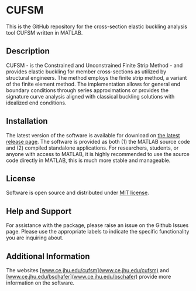 # CUFSM

This is the GitHub repository for the cross-section elastic buckling analysis tool CUFSM written in MATLAB.

## Description

CUFSM - is the Constrained and Unconstrained Finite Strip Method - and provides elastic buckling for member cross-sections as utilized by structural engineers. The method employs the finite strip method, a variant of the finite element method. The implementation allows for general end boundary conditions through series approximations or provides the signature curve analysis aligned with classical buckling solutions with idealized end conditions.

## Installation

The latest version of the software is available for download on [the latest release page](https://github.com/thinwalled/cufsm-git/releases). The software is provided as both (1) the MATLAB source code and (2) compiled standalone applications. For researchers, students, or anyone with access to MATLAB, it is highly recommended to use the source code directly in MATLAB, this is much more stable and manageable.

## License

Software is open source and distributed under [MIT license](https://github.com/thinwalled/cufsm-git/blob/main/LICENSE).

## Help and Support

For assistance with the package, please raise an issue on the Github Issues page. Please use the appropriate labels to indicate the specific functionality you are inquiring about.

## Additional Information

The websites [www.ce.jhu.edu/cufsm](www.ce.jhu.edu/cufsm) and [www.ce.jhu.edu/bschafer](www.ce.jhu.edu/bschafer) provide more information on the software.
